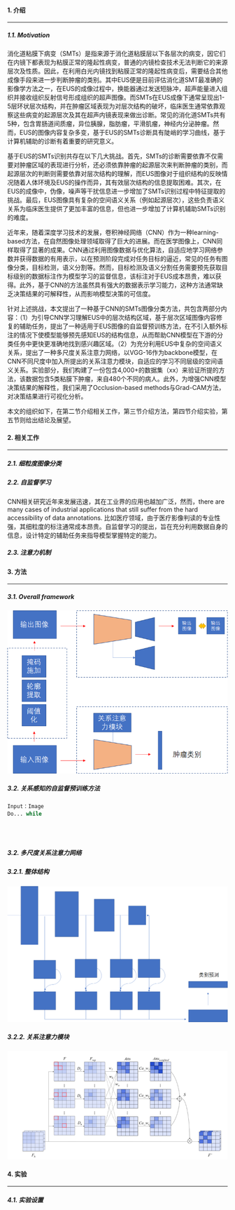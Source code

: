 #### 1. 介绍

---

##### 1.1. Motivation

消化道粘膜下病变（SMTs）是指来源于消化道粘膜层以下各层次的病变，因它们在内镜下都表现为粘膜正常的隆起性病变，普通的内镜检查技术无法判断它的来源层次及性质。因此，在利用白光内镜找到粘膜正常的隆起性病变后，需要结合其他成像手段来进一步判断肿瘤的类别。其中EUS便是目前评估消化道SMT最准确的影像学方法之一，在EUS的成像过程中，换能器通过发送短脉冲，超声能量进入组织并接收组织反射信号形成组织的超声图像。而SMTs在EUS成像下通常呈现出1-5层环状层次结构，并在肿瘤区域表现为对层次结构的破坏，临床医生通常依靠观察这些病变的起源层次及其在超声内镜表现来做出诊断。常见的消化道SMTs共有5种，包含胃肠道间质瘤，异位胰腺，脂肪瘤，平滑肌瘤，神经内分泌肿瘤。然而，EUS的图像内容复杂多变，基于EUS的SMTs诊断具有陡峭的学习曲线，基于计算机辅助的诊断有着重要的研究意义。

基于EUS的SMTs识别共存在以下几大挑战。首先，SMTs的诊断需要依靠不仅需要对肿瘤区域的表现进行分析，还必须依靠肿瘤的起源层次来判断肿瘤的类别，而起源层次的判断则需要依靠对层次结构的理解，而EUS图像对于组织结构的反映情况随着人体环境及EUS的操作而异，其有效层次结构的信息提取困难。其次，在EUS的成像中，伪像，噪声等干扰信息进一步增加了SMTs识别过程中特征提取的挑战。最后，EUS图像具有复杂的空间语义关系（例如起源层次），这些负责语义关系为临床医生提供了更加丰富的信息，但也进一步增加了计算机辅助SMTs识别的难度。

近年来，随着深度学习技术的发展，卷积神经网络（CNN）作为一种learning-based方法，在自然图像处理领域取得了巨大的进展。而在医学图像上，CNN同样取得了显著的成果。CNN通过利用图像数据与优化算法，自适应地学习网络参数并获得数据的有用表示，以在预测阶段完成对任务目标的逼近，常见的任务有图像分类，目标检测，语义分割等。然而，目标检测及语义分割任务需要预先获取目标级别的数据标注作为模型学习的监督信息，该标注对于EUS成本昂贵，难以获得。此外，基于CNN的方法虽然具有强大的数据表示学习能力，这种方法通常缺乏决策结果的可解释性，从而影响模型决策的可信度。

针对上述挑战，本文提出了一种基于CNN的SMTs图像分类方法，共包含两部分内容：（1）为引导CNN学习理解EUS中的层次结构区域，基于层次区域图像内容修复的辅助任务，提出了一种适用于EUS图像的自监督预训练方法，在不引入额外标注的情况下使模型能够预先感知EUS的结构信息，从而帮助CNN模型在下游的分类任务中更快更准确地找到感兴趣区域。（2）为充分利用EUS中复杂的空间语义关系，提出了一种多尺度关系注意力网络，以VGG-16作为backbone模型，在CNN不同尺度中加入所提出的关系注意力模块，自适应的学习不同层级的空间语义关系。实验部分，我们构建了一份包含4,000+的数据集（xx）来验证所提的方法，该数据包含5类粘膜下肿瘤，来自480个不同的病人。此外，为增强CNN模型决策结果的解释性，我们采用了Occlusion-based methods与Grad-CAM方法，对决策结果进行可视化分析。

本文的组织如下，在第二节介绍相关工作，第三节介绍方法，第四节介绍实验，第五节则给出结论及展望。



#### 2. 相关工作

---

##### 2.1. 细粒度图像分类





##### 2.2. 自监督学习

CNN相关研究近年来发展迅速，其在工业界的应用也越加广泛，然而，there are many cases of industrial applications that still suffer from the hard accessibility of  data annotations. 比如医疗领域，由于医疗影像判读的专业性强，其细粒度的标注通常成本昂贵。自监督学习的提出，旨在充分利用数据自身的信息，设计特定的辅助任务来指导模型掌握特定的能力。





##### 2.3.  注意力机制

 



#### 3. 方法

---

##### 3.1. Overall framework

![image-20210904220035127](pics/image-20210904220035127.png)

##### 3.2. 关系感知的自监督预训练方法

```python
Input：Image 
Do... while





```

##### 3.2. 多尺度关系注意力网络

##### 3.2.1. 整体结构

![image-20210904220953372](pics/image-20210904220953372.png)

##### 3.2.2. 关系注意力模块

![image-20210904221123594](pics/image-20210904221123594.png)

#### 4. 实验

---

##### 4.1. 实验设置

